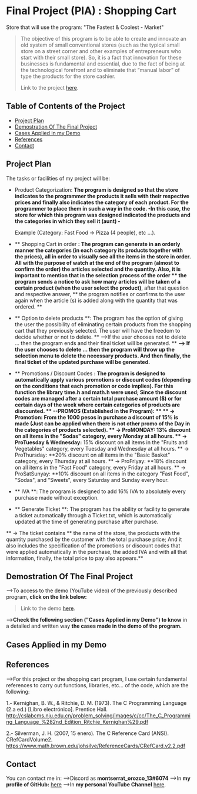 # Final Project (PIA) :  Shopping Cart 
Store that will use the program: "The Fastest & Coolest - Market" 


>The objective of this program is to be able to create and innovate an old system of small conventional stores (such as the typical small store on a street corner and other examples of entrepreneurs who start with their small store).
So, it is a fact that innovation for these businesses is fundamental and essential, due to the fact of being at the technological forefront and to eliminate that “manual labor” of type the products for the store cashier.
>
>Link to the project [here](https://github.com/montserrat1318/C/tree/main/pia).


## Table of Contents of the Project
* [Project Plan](#Project-Plan)
* [Demostration Of The Final Project](#Demostration-Of-The-Final-Project)
* [Cases Applied in my Demo](#Cases-Applied-in-my-Demo)
* [References](#References)
* [Contact](#Contact)
<!-- * [License](#license) -->

## Project Plan
The tasks or facilities of my project will be:
* Product Categorization: **The program is designed so that the store indicates to the programmer the products it sells with their respective prices and finally also indicates the category of each product. For the programmer to place them in such a way in the code.
-In this case, the store for which this program was designed indicated the products and the categories in which they sell it (aunt) -**

   Example (Category: Fast Food -> Pizza (4 people), etc ...).
* ** Shopping Cart in order **: The program can generate in an orderly manner the categories (in each category its products together with the prices), all in order to visually see all the items in the store in order.
All with the purpose of watch at the end of the program (almost to confirm the order) the articles selected and the quantity.
Also, it is important to mention that in the selection process of the order      ** the program sends a notice to ask how many articles will be taken of a certain product (when the user select the product)**, after that question and respective answer, ** the program notifies or confirms to the user again when the article (s) is added along with the quantity that was ordered. **

* ** Option to delete products **: The program has the option of giving the user the possibility of eliminating certain products from the shopping cart that they previously selected. The user will have the freedom to decide whether or not to delete.
** -->If the user chooses not to delete ... then the program ends and their final ticket will be generated. **
**--> If the user chooses to delete ... then the program will throw up the selection menu to delete the necessary products. And then finally, the final ticket of the updated purchase will be generated.**

* ** Promotions / Discount Codes **: The program is designed to automatically apply various promotions or discount codes (depending on the conditions that each promotion or code implies). For this function the library time.h and math.h were used; Since the discount codes are managed after a certain total purchase amount ($) or for certain days of the week where certain categories of products are discounted.
** --PROMOS (Established in the Program): **
** -> Promotion: **From the 1000 pesos in purchase a discount of 15% is made (Just can be applied when there is not other promo of the Day in the categories of products selected).
** -> ProMONDAY:** 13% discount on all items in the "Sodas" category, every Monday at all hours. 
** -> ProTuesday & Wednesday:** 15% discount on all items in the "Fruits and Vegetables" category, every Tuesday and Wednesday at all hours. 
** -> ProThursday: **20% discount on all items in the "Basic Basket" category, every Thursday at all hours. 
** -> ProFriyay: **18% discount on all items in the "Fast Food" category, every Friday at all hours. 
** -> ProSatSunyay: **10% discount on all items in the category "Fast Food", "Sodas", and "Sweets", every Saturday and Sunday every hour. 

* ** IVA **: The program is designed to add 16% IVA to absolutely every purchase made without exception.

* ** Generate Ticket **: The program has the ability or facility to generate a ticket automatically through a Ticket.txt, which is automatically updated at the time of generating purchase after purchase.

** -> The ticket contains ** the name of the store, the products with the quantity purchased by the customer with the total purchase price; And it also includes the specification of the promotions or discount codes that were applied automatically in the purchase, the added IVA and with all that information, finally, the total price to pay also appears.**

## Demostration Of The Final Project
-->To access to the demo (YouTube video) of the previously described program, **click on the link below:**

>Link to the demo [here](https://www.youtube.com/watch?v=Jx3qH6_0qPA&t=24s).

-->**Check the following section ("Cases Applied in my Demo") to know** in a detailed and written way **the cases made in the demo of the program.**

## Cases Applied in my Demo

## References
-->For this project or the shopping cart program, I use certain fundamental references to carry out functions, libraries, etc... of the code, which are the following:

1.- Kernighan, B. W., & Ritchie, D. M. (1973). The C Programming Language (2.a ed.) [Libro electrónico]. Prentice Hall. http://cslabcms.nju.edu.cn/problem_solving/images/c/cc/The_C_Programming_Language_%282nd_Edition_Ritchie_Kernighan%29.pdf

2.- Silverman, J. H. (2007, 15 enero). The C Reference Card (ANSI). CRefCardVolume2. https://www.math.brown.edu/johsilve/ReferenceCards/CRefCard.v2.2.pdf

## Contact
You can contact me in:
-->Discord as  **montserrat_orozco_13#6074** 
-->In **my profile of GitHub:** [here](https://github.com/montserrat1318) 
-->In **my personal YouTube Channel** [here](https://www.youtube.com/channel/UCMV5nUXAt0J-El-bIdc1S-g).
